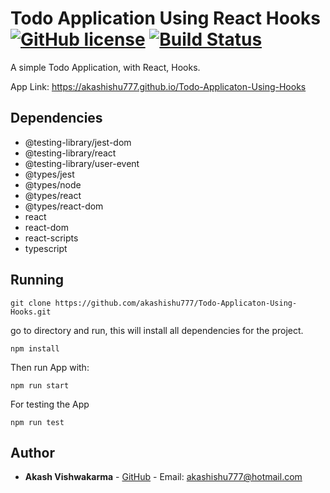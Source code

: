 # Todo Application Using React Hooks [![GitHub license](https://img.shields.io/badge/license-MIT-blue.svg)](https://github.com/akashishu777/debounce-input-react/blob/master/LICENSE) [![Build Status](https://github.com/akashishu777/Todo-Applicaton-Using-Hooks/workflows/Node%20CI/badge.svg)](https://github.com/akashishu777/Todo-Applicaton-Using-Hooks/actions)
A simple Todo Application, with React, Hooks. 

App Link: https://akashishu777.github.io/Todo-Applicaton-Using-Hooks

## Dependencies

- @testing-library/jest-dom
- @testing-library/react
- @testing-library/user-event
- @types/jest
- @types/node
- @types/react
- @types/react-dom
- react
- react-dom
- react-scripts
- typescript

## Running

```
git clone https://github.com/akashishu777/Todo-Applicaton-Using-Hooks.git
```
 go to directory and run, this will install all dependencies for the project.
```
npm install
```
Then run App with:
```
npm run start
```

For testing the App
```
npm run test
```


## Author

* **Akash Vishwakarma** - [GitHub](https://github.com/akashishu777) - Email: akashishu777@hotmail.com
